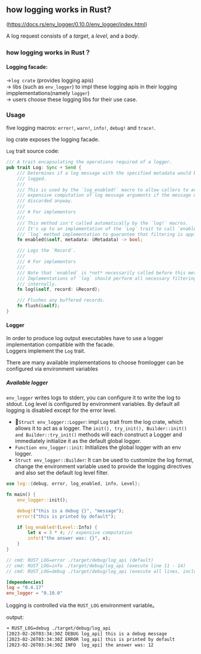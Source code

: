 ## how logging works in Rust?

(https://docs.rs/env_logger/0.10.0/env_logger/index.html)

A log request consists of a *target*, a *level*, and a *body*.
### how logging works in Rust？

#### Logging facade:  

->`log crate` (provides logging apis)  
    -> libs (such as `env_logger`) to impl these logging apis in their logging impplementations(namely `logger`)  
        -> users choose these logging libs for their use case.

### Usage
five logging macros: `error!`, `warn!`, `info!`, `debug!` and `trace!`.

log crate exposes the logging facade. 

`Log` trait source code:
```rust
/// A trait encapsulating the operations required of a logger.
pub trait Log: Sync + Send {
    /// Determines if a log message with the specified metadata would be
    /// logged.
    ///
    /// This is used by the `log_enabled!` macro to allow callers to avoid
    /// expensive computation of log message arguments if the message would be
    /// discarded anyway.
    ///
    /// # For implementors
    ///
    /// This method isn't called automatically by the `log!` macros.
    /// It's up to an implementation of the `Log` trait to call `enabled` in its own
    /// `log` method implementation to guarantee that filtering is applied.
    fn enabled(&self, metadata: &Metadata) -> bool;

    /// Logs the `Record`.
    ///
    /// # For implementors
    ///
    /// Note that `enabled` is *not* necessarily called before this method.
    /// Implementations of `log` should perform all necessary filtering
    /// internally.
    fn log(&self, record: &Record);

    /// Flushes any buffered records.
    fn flush(&self);
}

```

#### Logger
In order to produce log output executables have to use a logger implementation compatible with the facade.   
Loggers implement the `Log` trait.  

There are many available implementations to choose fromlogger can be configured via environment variables

##### Available logger
`env_logger` writes logs to stderr, you can configure it to write the log to stdout.
Log level is configured by environment variables. By default all logging is disabled except for the error level.

- 🚩`Struct env_logger::Logger`: impl `Log` trait from the log crate, which allows it to act as a logger. The `init(), try_init(), Builder::init() and Builder::try_init()` methods will each construct a Logger and immediately initialize it as the default global logger.
- `Function env_logger::init`: Initializes the global logger with an env logger.   
- `Struct env_logger::Builder`: It can be used to customize the log format, change the environment variable used to provide the logging directives and also set the default log level filter.

```Rust
use log::{debug, error, log_enabled, info, Level};

fn main() {
    env_logger::init();

    debug!("this is a debug {}", "message");
    error!("this is printed by default");

    if log_enabled!(Level::Info) {
        let x = 3 * 4; // expensive computation
        info!("the answer was: {}", x);
    }
}

// cmd: RUST_LOG=error ./target/debug/log_api (default)
// cmd: RUST_LOG=info ./target/debug/log_api (execute line 11 - 14)
// cmd: RUST_LOG=debug ./target/debug/log_api (execute all lines, including error and info)
```

```toml
[dependencies]
log = "0.4.17"
env_logger = "0.10.0"
```
Logging is controlled via the `RUST_LOG` environment variable。

output:
```sh
➜ RUST_LOG=debug ./target/debug/log_api
[2023-02-26T03:34:30Z DEBUG log_api] this is a debug message
[2023-02-26T03:34:30Z ERROR log_api] this is printed by default
[2023-02-26T03:34:30Z INFO  log_api] the answer was: 12

```

